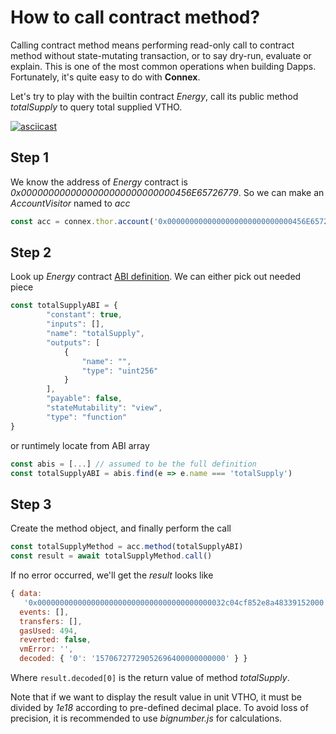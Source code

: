 # How to call contract method?

Calling contract method means performing read-only call to contract method without state-mutating transaction, or to say dry-run, evaluate or explain. This is one of the most common operations when building Dapps. Fortunately, it's quite easy to do with **Connex**.

Let's try to play with the builtin contract *Energy*, call its public method *totalSupply* to query total supplied VTHO.

[![asciicast](https://asciinema.org/a/264012.svg)](https://asciinema.org/a/264012?autoplay=1)

## Step 1

We know the address of *Energy* contract is *0x0000000000000000000000000000456E65726779*. So we can make an *AccountVisitor* named to *acc*

```javascript
const acc = connex.thor.account('0x0000000000000000000000000000456E65726779')
```


## Step 2

Look up *Energy* contract [ABI definition](https://github.com/vechain/b32/blob/master/ABIs/energy.json). We can either pick out needed piece

```javascript
const totalSupplyABI = {
        "constant": true,
        "inputs": [],
        "name": "totalSupply",
        "outputs": [
            {
                "name": "",
                "type": "uint256"
            }
        ],
        "payable": false,
        "stateMutability": "view",
        "type": "function"
}
```

or runtimely locate from ABI array

```javascript
const abis = [...] // assumed to be the full definition
const totalSupplyABI = abis.find(e => e.name === 'totalSupply')
```


## Step 3

Create the method object, and finally perform the call

```javascript
const totalSupplyMethod = acc.method(totalSupplyABI)
const result = await totalSupplyMethod.call()
```

If no error occurred, we'll get the *result* looks like 

```javascript
{ data:
   '0x000000000000000000000000000000000000000032c04cf852e8a48339152000',
  events: [],
  transfers: [],
  gasUsed: 494,
  reverted: false,
  vmError: '',
  decoded: { '0': '15706727729052696400000000000' } }
```

Where `result.decoded[0]` is the return value of method *totalSupply*. 

Note that if we want to display the result value in unit VTHO, it must be divided by *1e18* according to pre-defined decimal place. To avoid loss of precision, it is recommended to use *bignumber.js* for calculations.